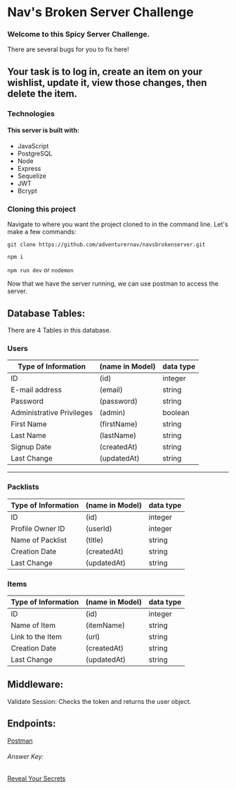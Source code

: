 # **Nav's Broken Server Challenge**

### Welcome to this Spicy Server Challenge. 
There are several bugs for you to fix here!  

## Your task is to log in, create an item on your wishlist, update it, view those changes, then delete the item.

### Technologies
#### This server is built with: 
- JavaScript
- PostgreSQL
- Node
- Express
- Sequelize
- JWT
- Bcrypt


### Cloning this project
Navigate to where you want the project cloned to in the command line. Let's make a few commands:

`git clone https://github.com/adventurernav/navsbrokenserver.git`

`npm i`

`npm run dev`
or
`nodemon`

Now that we have the server running, we can use postman to access the server. 

## Database Tables:

There are 4 Tables in this database.

### Users
| Type of Information | (name in Model) | data type |
|---------------------|-----------------|-----------|
| ID | (id) | integer |
| E-mail address | (email) | string |
| Password | (password) | string |
| Administrative Privileges | (admin) | boolean |
| First Name | (firstName) | string |
| Last Name | (lastName) | string |
| Signup Date | (createdAt) | string |
| Last Change | (updatedAt) | string |
---


### Packlists
| Type of Information | (name in Model) | data type |
|---------------------|-----------------|-----------|
| ID | (id) | integer |
| Profile Owner ID | (userId) | integer |
| Name of Packlist | (title) | string |
| Creation Date | (createdAt) | string |
| Last Change | (updatedAt) | string |


### Items
| Type of Information | (name in Model) | data type |
|---------------------|-----------------|-----------|
| ID | (id) | integer |
| Name of Item | (itemName) | string |
| Link to the Item | (url) | string |
| Creation Date | (createdAt) | string |
| Last Change | (updatedAt) | string |


## Middleware: 
Validate Session: Checks the token and returns the user object. 

## Endpoints: 
[Postman](https://www.getpostman.com/collections/072ac8a3db9482c2ac69)

###### Answer Key: 
[Reveal Your Secrets](https://docs.google.com/document/d/1QZ613_NwXYY61vFrGfdLRttBgxeC-gWkzD0vckOLEXQ/edit?usp=sharing)